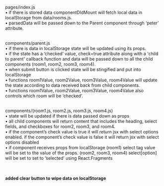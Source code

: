 pages/index.js<br>
	•	if there is stored data componentDIdMount will fetch local data in localStorage from data/rooms.js.<br>
	•	parsedData will be passed down to the Parent component through ‘peter’ attribute.<br><br>

components/parent.js<br>
	•	if there is data in localStorage state will be updated using its props.<br>
	•	if the state has a ‘checked’ value, check=true attribute along with a 'child to parent' callback function and data will be passed down to all the child components (room1, room2, room3, room4).<br>
	•	when submit button is clicked state will be stingified and put into localStorage<br>
	•	functions room1Value, room2Value, room3Value, room4Value will update the state according to data received back from child components.<br>
	•	functions room1Value, room2Value, room3Value, room4Value also controls which room will be ‘checked’.<br><br>

components/(room1.js, room2.js, room3.js, room4.js)<br>
	•	state will be updated if there is data passed down as props<br>
	•	all child components will return content that includes the heading, select fields, and checkboxes for room2, room3, and room4.<br>
	•	if the component’s check value is true it will return jsx with select options enabled. if the component’s check value is false it will return jsx with select options disabled<br>
	•	if component receives props from localStorage (room1) select tag value will be set to the value of the props. (room2, room3, room4) select[option] will be set to set to ‘selected’ using React.Fragments<br><br><br>

**added clear button to wipe data on localStorage**
